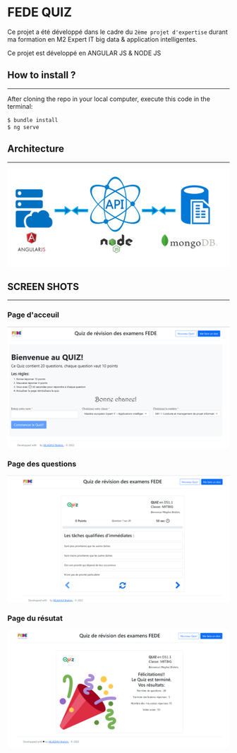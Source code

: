 # FEDE QUIZ
Ce projet a été développé dans le cadre du `2ème projet d'expertise` durant ma formation en M2 Expert IT big data & application intelligentes.

Ce projet est développé en ANGULAR JS & NODE JS

## How to install ?
***
After cloning the repo in your local computer, execute this code in the terminal:
```
$ bundle install
$ ng serve
```
## Architecture
***
![Alt text](architecture.PNG?raw=true "Title")

## SCREEN SHOTS
***
### Page d'acceuil
![Alt text](welcome.PNG?raw=true "Title")
### Page des questions
![Alt text](question.PNG?raw=true "Title")
### Page du résutat
![Alt text](resultat.PNG?raw=true "Title")

